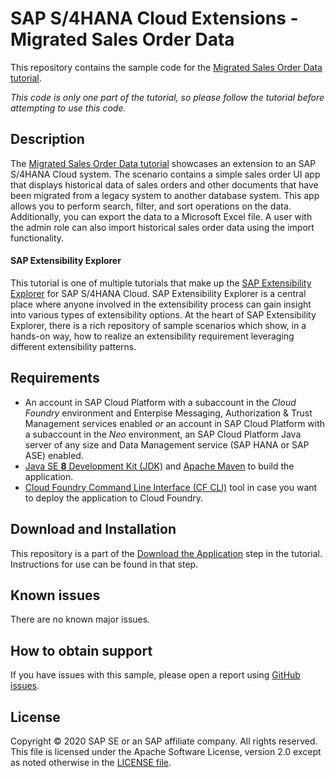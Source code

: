 # SAP S/4HANA Cloud Extensions - Migrated Sales Order Data
This repository contains the sample code for the [Migrated Sales Order Data tutorial](https://tiny.cc/s4-migrate-historic-data).

*This code is only one part of the tutorial, so please follow the tutorial before attempting to use this code.*

## Description

The [Migrated Sales Order Data tutorial](https://tiny.cc/s4-migrate-historic-data) showcases an extension to an SAP S/4HANA Cloud system. The scenario contains a simple sales order UI app that displays historical data of sales orders and other documents that have been migrated from a legacy system to another database system. This app allows you to perform search, filter, and sort operations on the data. Additionally, you can export the data to a Microsoft Excel file. A user with the admin role can also import historical sales order data using the import functionality.

#### SAP Extensibility Explorer

This tutorial is one of multiple tutorials that make up the [SAP Extensibility Explorer](https://sap.com/extends4) for SAP S/4HANA Cloud.
SAP Extensibility Explorer is a central place where anyone involved in the extensibility process can gain insight into various types of extensibility options. At the heart of SAP Extensibility Explorer, there is a rich repository of sample scenarios which show, in a hands-on way, how to realize an extensibility requirement leveraging different extensibility patterns.


Requirements
-------------
- An account in SAP Cloud Platform with a subaccount in the _Cloud Foundry_ environment and Enterpise Messaging, Authorization & Trust Management services enabled _or_ an account in SAP Cloud Platform with a subaccount in the _Neo_ environment, an SAP Cloud Platform Java server of any size and Data Management service (SAP HANA or SAP ASE) enabled.
- [Java SE **8** Development Kit (JDK)](https://www.oracle.com/technetwork/java/javase/downloads/index.html) and [Apache Maven](http://maven.apache.org/download.cgi) to build the application.
- [Cloud Foundry Command Line Interface (CF CLI)](https://docs.cloudfoundry.org/cf-cli/install-go-cli.html) tool in case you want to deploy the application to Cloud Foundry.

Download and Installation
-------------
This repository is a part of the [Download the Application](https://help.sap.com/viewer/1eeef7f3c5c140b1a3b406cf357f316a/SHIP/en-US/aa4a386e18a84c9d90419f887a549204.html) step in the tutorial. Instructions for use can be found in that step.


Known issues
---------------------
There are no known major issues.

How to obtain support
---------------------
If you have issues with this sample, please open a report using [GitHub issues](https://github.com/SAP/s4hana-ext-migrate-historical-data/issues).

License
-------
Copyright © 2020 SAP SE or an SAP affiliate company. All rights reserved.
This file is licensed under the Apache Software License, version 2.0 except as noted otherwise in the [LICENSE file](LICENSES/Apache-2.0.txt).
